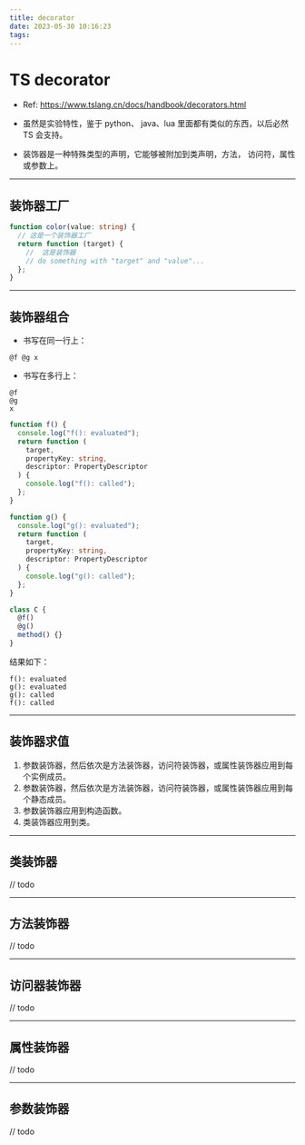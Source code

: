 ```yaml
---
title: decorator
date: 2023-05-30 10:16:23
tags:
---
```


# TS decorator

- Ref: https://www.tslang.cn/docs/handbook/decorators.html

- 虽然是实验特性，鉴于 python、 java、lua 里面都有类似的东西，以后必然 TS 会支持。

- 装饰器是一种特殊类型的声明，它能够被附加到类声明，方法， 访问符，属性或参数上。

---

## 装饰器工厂

```ts
function color(value: string) {
  // 这是一个装饰器工厂
  return function (target) {
    //  这是装饰器
    // do something with "target" and "value"...
  };
}
```

---

## 装饰器组合

- 书写在同一行上：

```
@f @g x

```

- 书写在多行上：

```
@f
@g
x
```

```ts
function f() {
  console.log("f(): evaluated");
  return function (
    target,
    propertyKey: string,
    descriptor: PropertyDescriptor
  ) {
    console.log("f(): called");
  };
}

function g() {
  console.log("g(): evaluated");
  return function (
    target,
    propertyKey: string,
    descriptor: PropertyDescriptor
  ) {
    console.log("g(): called");
  };
}

class C {
  @f()
  @g()
  method() {}
}
```

结果如下：

```
f(): evaluated
g(): evaluated
g(): called
f(): called
```

---

## 装饰器求值

1. 参数装饰器，然后依次是方法装饰器，访问符装饰器，或属性装饰器应用到每个实例成员。
2. 参数装饰器，然后依次是方法装饰器，访问符装饰器，或属性装饰器应用到每个静态成员。
3. 参数装饰器应用到构造函数。
4. 类装饰器应用到类。

---

## 类装饰器

// todo

---

## 方法装饰器

// todo

---

## 访问器装饰器

// todo

---

## 属性装饰器

// todo

---

## 参数装饰器

// todo
